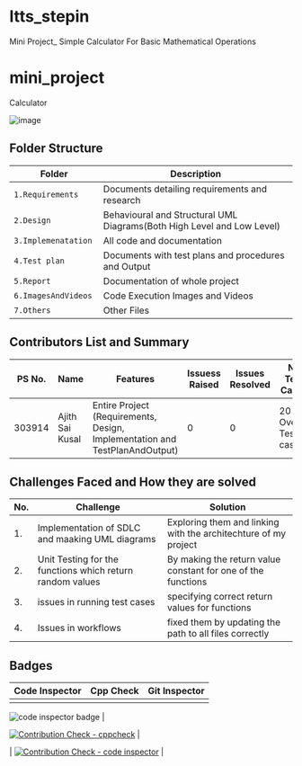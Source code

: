 # ltts_stepin
Mini Project_ Simple Calculator For Basic Mathematical Operations
# mini_project

Calculator

![image](https://user-images.githubusercontent.com/80445066/114986109-6e485480-9e48-11eb-90dd-4c4a749af98b.png)


## Folder Structure
Folder                   | Description
-------------------------| -----------------------------------------
`1.Requirements`         | Documents detailing requirements and research
`2.Design      `         | Behavioural and Structural UML Diagrams(Both High Level and Low Level)
`3.Implemenatation `     | All code and documentation
`4.Test plan     `       | Documents with test plans and procedures and Output
`5.Report`               | Documentation of whole project
`6.ImagesAndVideos`      | Code Execution Images and Videos
`7.Others`               | Other Files


## Contributors List and Summary

PS No. |  Name               |    Features    | Issuess Raised |Issues Resolved|No Test Cases|Test Case Pass
-------|---------------------|----------------|----------------|---------------|-------------|--------------
303914 | Ajith Sai Kusal  | Entire Project (Requirements, Design, Implementation and TestPlanAndOutput)  | 0        |0  |20 Overall Test cases  | All Passed     



## Challenges Faced and How they are solved
| No. | Challenge | Solution
|-----|-----------|--------
|1. | Implementation of SDLC and maaking UML diagrams | Exploring them and linking with the architechture of my project 
|2. | Unit Testing for the functions which return random values | By making the return value constant for one of the functions |
|3. | issues in running test cases | specifying correct return values for functions
|4. | Issues in workflows | fixed them by updating the path to all files correctly

## Badges
| Code Inspector | Cpp Check    | Git Inspector      |
| -------------- | ---------    | -------------      |
| <a href="https://frontend.code-inspector.com/public/user/github/saikusal">
   <img src="https://code-inspector.com/public/badge/user/github/saikusal?style=dark" alt="code inspector badge" />
</a> | 



[![Contribution Check - cppcheck](https://github.com/saikusal/ltts_stepin/actions/workflows/cppcheck.yml/badge.svg)](https://github.com/saikusal/ltts_stepin/actions/workflows/cppcheck.yml)   |

|
[![Contribution Check - code inspector](https://github.com/saikusal/ltts_stepin/actions/workflows/gitinspector.yml/badge.svg)](https://github.com/saikusal/ltts_stepin/actions/workflows/gitinspector.yml)  |


